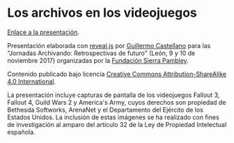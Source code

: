 # Los archivos en los videojuegos

[Enlace a la presentación](https://guillearch.github.io/docs/jornadasArchivando.html#/).

Presentación elaborada con [reveal.js](https://github.com/hakimel/reveal.js/) por [Guillermo Castellano](https://twitter.com/guillearch) para las "Jornadas Archivando: Retrospectivas de futuro" (León, 9 y 10 de noviembre 2017) organizadas por la [Fundación Sierra Pambley](http://www.sierrapambley.org/).

Contenido publicado bajo licencia [Creative Commons Attribution-ShareAlike 4.0 International](https://creativecommons.org/licenses/by-sa/4.0/legalcode).

La presentación incluye capturas de pantalla de los videojuegos Fallout 3, Fallout 4, Guild Wars 2 y America's Army, cuyos derechos son propiedad de Bethesda Softworks, ArenaNet y el Departamento del Ejército de los Estados Unidos. La inclusión de estas imágenes se ha realizado con fines de investigación al amparo del artículo 32 de la Ley de Propiedad Intelectual española.
